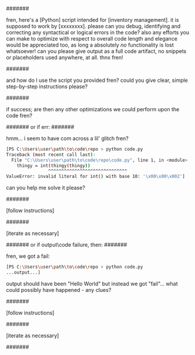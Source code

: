 

#######

fren, here's a [Python] script intended for [inventory management]. it is supposed to work by [xxxxxxxx]. please can you debug, identifying and correcting any syntactical or logical errors in the code? also any efforts you can make to optimize with respect to overall code length and elegance would be appreciated too, as long a absolutely _no_ functionality is lost whatsoever! can you please give output as a full code artifact, no snippets or placeholders used anywhere, at all. thnx fren!


#######

and how do I use the script you provided fren? could you give clear, simple step-by-step instructions please?


#######

if success; are then any other optimizations we could perform upon the code fren?


#######
or if err:
#######


hmm... i seem to have com across a lil' glitch fren?

```bash
[PS C:\Users\user\path\to\code\repo > python code.py
Traceback (most recent call last):
  File "C:\Users\user\path\to\code\repo\code.py", line 1, in <module>
    thingy = int(thingy(thingy))
                ^^^^^^^^^^^^^^^^^^^^^^^^^^^^^^
ValueError: invalid literal for int() with base 10: '\x00\x00\x002']
```
can you help me solve it please?


#######

[follow instructions]


#######

[iterate as necessary]


#######
or if output\code failure, then:
#######

fren, we got a fail:
```bash
[PS C:\Users\user\path\to\code\repo > python code.py
...output...]
```
output should have been "Hello World" but instead we got "fail"...
what could possibly have happened - any clues?


#######

[follow instructions]


#######

[iterate as necessary]


#######

